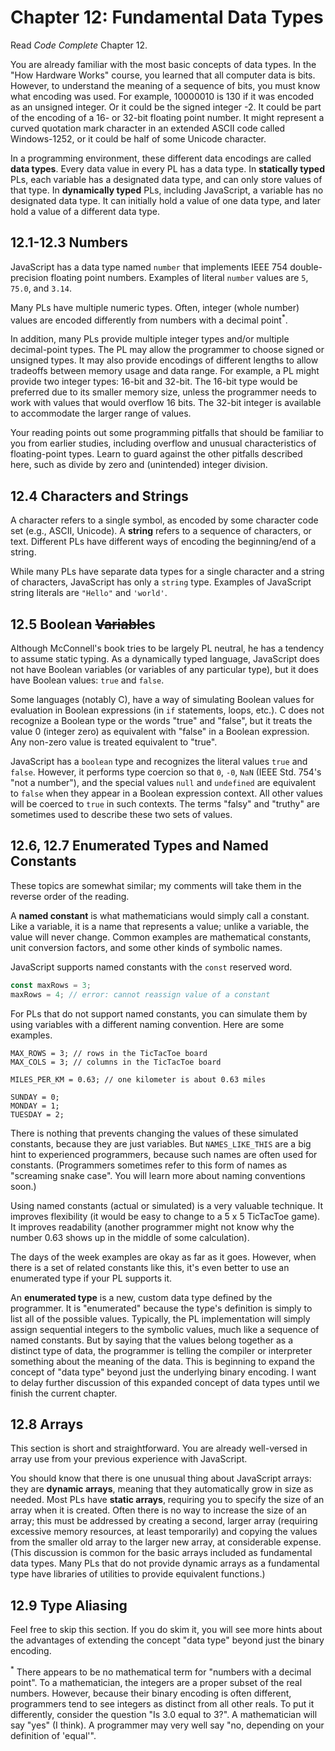 # Chapter 12: Fundamental Data Types

Read *Code Complete* Chapter 12.

You are already familiar with the most basic concepts of data types. In the "How Hardware Works" course, you learned that all computer data is bits. However, to understand the meaning of a sequence of bits, you must know what encoding was used. For example, 10000010 is 130 if it was encoded as an unsigned integer. Or it could be the signed integer -2. It could be part of the encoding of a 16- or 32-bit floating point number. It might represent a curved quotation mark character in an extended ASCII code called Windows-1252, or it could be half of some Unicode character.

In a programming environment, these different data encodings are called **data types**. Every data value in every PL has a data type. In **statically typed** PLs, each variable has a designated data type, and can only store values of that type. In **dynamically typed** PLs, including JavaScript, a variable has no designated data type. It can initially hold a value of one data type, and later hold a value of a different data type.

## 12.1-12.3 Numbers

JavaScript has a data type named `number` that implements IEEE 754 double-precision floating point numbers. Examples of literal `number` values are `5`, `75.0`, and `3.14`. 

Many PLs have multiple numeric types. Often, integer (whole number) values are encoded differently from numbers with a decimal point<sup>*</sup>.

In addition, many PLs provide multiple integer types and/or multiple decimal-point types. The PL may allow the programmer to choose signed or unsigned types. It may also provide encodings of different lengths to allow tradeoffs between memory usage and data range. For example, a PL might provide two integer types: 16-bit and 32-bit. The 16-bit type would be preferred due to its smaller memory size, unless the programmer needs to work with values that would overflow 16 bits. The 32-bit integer is available to accommodate the larger range of values.

Your reading points out some programming pitfalls that should be familiar to you from earlier studies, including overflow and unusual characteristics of floating-point types. Learn to guard against the other pitfalls described here, such as divide by zero and (unintended) integer division.

## 12.4 Characters and Strings

A character refers to a single symbol, as encoded by some character code set (e.g., ASCII, Unicode). A **string** refers to a sequence of characters, or text. Different PLs have different ways of encoding the beginning/end of a string.

While many PLs have separate data types for a single character and a string of characters, JavaScript has only a `string` type. Examples of JavaScript string literals are `"Hello"` and `'world'`.

## 12.5 Boolean ~~Variable~~s

Although McConnell's book tries to be largely PL neutral, he has a tendency to assume static typing. As a dynamically typed language, JavaScript does not have Boolean variables (or variables of any particular type), but it does have Boolean values: `true` and `false`.

Some languages (notably C), have a way of simulating Boolean values for evaluation in Boolean expressions (in `if` statements, loops, etc.). C does not recognize a Boolean type or the words "true" and "false", but it treats the value 0 (integer zero) as equivalent with "false" in a Boolean expression. Any non-zero value is treated equivalent to "true". 

JavaScript has a `boolean` type and recognizes the literal values `true` and `false`. However, it performs type coercion so that `0`, `-0`, `NaN` (IEEE Std. 754's "not a number"), and the special values `null`  and `undefined` are equivalent to `false` when they appear in a Boolean expression context. All other values will be coerced to `true` in such contexts. The terms "falsy" and "truthy" are sometimes used to describe these two sets of values.

## 12.6, 12.7 Enumerated Types and Named Constants

These topics are somewhat similar; my comments will take them in the reverse order of the reading.

A **named constant** is what mathematicians would simply call a constant. Like a variable, it is a name that represents a value; unlike a variable, the value will never change. Common examples are mathematical constants, unit conversion factors, and some other kinds of symbolic names.

JavaScript supports named constants with the `const` reserved word.

```javascript
const maxRows = 3;
maxRows = 4; // error: cannot reassign value of a constant
```

For PLs that do not support named constants, you can simulate them by using variables with a different naming convention. Here are some examples.

```
MAX_ROWS = 3; // rows in the TicTacToe board
MAX_COLS = 3; // columns in the TicTacToe board

MILES_PER_KM = 0.63; // one kilometer is about 0.63 miles

SUNDAY = 0;
MONDAY = 1;
TUESDAY = 2;
```

There is nothing that prevents changing the values of these simulated constants, because they are just variables. But `NAMES_LIKE_THIS` are a big hint to experienced programmers, because such names are often used for constants. (Programmers sometimes refer to this form of names as "screaming snake case". You will learn more about naming conventions soon.)

Using named constants (actual or simulated) is a very valuable technique. It improves flexibility (it would be easy to change to a 5 x 5 TicTacToe game). It improves readability (another programmer might not know why the number 0.63 shows up in the middle of some calculation).

The days of the week examples are okay as far as it goes. However, when there is a set of related constants like this, it's even better to use an enumerated type if your PL supports it.

An **enumerated type** is a new, custom data type defined by the programmer. It is "enumerated" because the type's definition is simply to list all of the possible values. Typically, the PL implementation will simply assign sequential integers to the symbolic values, much like a sequence of named constants. But by saying that the values belong together as a distinct type of data, the programmer is telling the compiler or interpreter something about the meaning of the data. This is beginning to expand the concept of "data type" beyond just the underlying binary encoding. I want to delay further discussion of this expanded concept of data types until we finish the current chapter.

## 12.8 Arrays

This section is short and straightforward. You are already well-versed in array use from your previous experience with JavaScript.

You should know that there is one unusual thing about JavaScript arrays: they are **dynamic arrays**, meaning that they automatically grow in size as needed. Most PLs have **static arrays**, requiring you to specify the size of an array when it is created. Often there is no way to increase the size of an array; this must be addressed by creating a second, larger array (requiring excessive memory resources, at least temporarily) and copying the values from the smaller old array to the larger new array, at considerable expense. (This discussion is common for the basic arrays included as fundamental data types. Many PLs that do not provide dynamic arrays as a fundamental type have libraries of utilities to provide equivalent functions.)

## 12.9 Type Aliasing

Feel free to skip this section. If you do skim it, you will see more hints about the advantages of extending the concept "data type" beyond just the binary encoding.

<sup>*</sup> There appears to be no mathematical term for "numbers with a decimal point". To a mathematician, the integers are a proper subset of the real numbers. However, because their binary encoding is often different, programmers tend to see integers as distinct from all other reals. To put it differently, consider the question "Is 3.0 equal to 3?". A mathematician will say "yes" (I think). A programmer may very well say "no, depending on your definition of 'equal'".